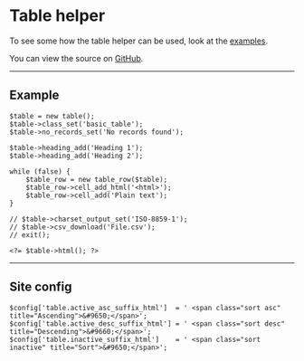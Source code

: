 
# Table helper

To see some how the table helper can be used, look at the [examples](/examples/table/).

You can view the source on [GitHub](https://github.com/craigfrancis/framework/blob/master/framework/0.1/library/class/table.php).

---

## Example

	$table = new table();
	$table->class_set('basic_table');
	$table->no_records_set('No records found');

	$table->heading_add('Heading 1');
	$table->heading_add('Heading 2');

	while (false) {
		$table_row = new table_row($table);
		$table_row->cell_add_html('<html>');
		$table_row->cell_add('Plain text');
	}

	// $table->charset_output_set('ISO-8859-1');
	// $table->csv_download('File.csv');
	// exit();

	<?= $table->html(); ?>

---

## Site config

	$config['table.active_asc_suffix_html']  = ' <span class="sort asc" title="Ascending">&#9650;</span>';
	$config['table.active_desc_suffix_html'] = ' <span class="sort desc" title="Descending">&#9660;</span>';
	$config['table.inactive_suffix_html']    = ' <span class="sort inactive" title="Sort">&#9650;</span>';
